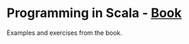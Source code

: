 # Programming in Scala - [Book](https://www.amazon.in/Programming-Scala-Comprehensive-Step-Step-ebook/dp/B01EX49FOU)
Examples and exercises from the book.
